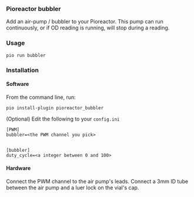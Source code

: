 ### Pioreactor bubbler


Add an air-pump / bubbler to your Pioreactor. This pump can run continuously, or if OD reading is running, will stop during a reading.

### Usage
```
pio run bubbler
```


### Installation

#### Software

From the command line, run:

```
pio install-plugin pioreactor_bubbler
```


(Optional) Edit the following to your `config.ini`

```
[PWM]
bubbler=<the PWM channel you pick>


[bubbler]
duty_cycle=<a integer between 0 and 100>
```

#### Hardware

Connect the PWM channel to the air pump's leads. Connect a 3mm ID tube between the air pump and a luer lock on the vial's cap.
